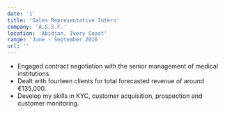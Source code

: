 ```yaml
---
date: '1'
title: 'Sales Representative Intern'
company: 'A.S.S.F.'
location: 'Abidjan, Ivory Coast'
range: 'June - September 2016'
url: ''
---
```


- Engaged contract negotiation with the senior management of medical institutions.
- Dealt with fourteen clients for total forecasted revenue of around €135,000.
- Develop my skills in KYC, customer acquisition, prospection and customer monitoring.
